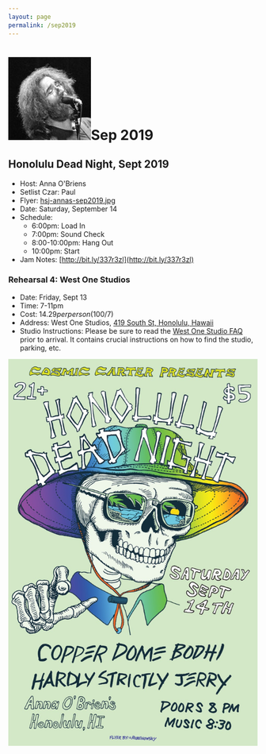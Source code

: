 ```yaml
---
layout: page
permalink: /sep2019
---
```


<h1><img class="ui avatar image" src="/images/jerryavatar.jpg">Sep 2019</h1>

## Honolulu Dead Night, Sept 2019

  * Host: Anna O'Briens
  * Setlist Czar: Paul
  * Flyer: [hsj-annas-sep2019.jpg](/images/hsj-annas-sep2019.jpg)
  * Date: Saturday, September 14
  * Schedule: 
      * 6:00pm: Load In
      * 7:00pm: Sound Check
      * 8:00-10:00pm: Hang Out
      * 10:00pm: Start
  * Jam Notes: [http://bit.ly/337r3zl](http://bit.ly/337r3zl) 

### Rehearsal 4: West One Studios

  * Date: Friday, Sept 13
  * Time: 7-11pm
  * Cost: $14.29 per person ($100/7)
  * Address: West One Studios, [419 South St, Honolulu, Hawaii](https://www.google.com/maps/place/419+South+St,+Honolulu,+HI+96813/@21.30011,-157.863606,17z/data=!3m1!4b1!4m5!3m4!1s0x7c006e096a865d27:0xdc961d8d49e3a759!8m2!3d21.30011!4d-157.861412)
  * Studio Instructions: Please be sure to read the [West One Studio FAQ](resources/westonestudios-faq.pdf) prior to arrival. It contains crucial instructions on how to find the studio, parking, etc.
  
<img class="ui centered fluid image" src="/images/hsj-annas-sep2019.jpg">
